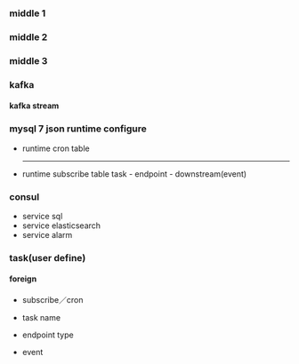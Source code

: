 ### middle 1

### middle 2

### middle 3

### kafka

#### kafka stream
  

### mysql 7 json runtime configure
- runtime cron table
  * * * * * 
- runtime subscribe table
  task - endpoint - downstream(event)

### consul
- service sql
- service elasticsearch
- service alarm

### task(user define)
#### foreign
- subscribe／cron

- task name
- endpoint type
- event
